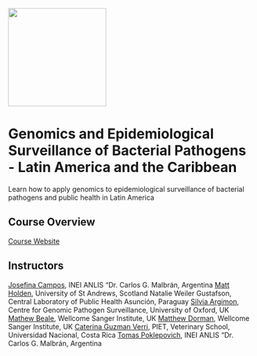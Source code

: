 
<img src="https://coursesandconferences.wellcomeconnectingscience.org/wp-content/themes/wcc_courses_and_conferences/dist/assets/svg/logo.svg" width="200" height="200">

# Genomics and Epidemiological Surveillance of Bacterial Pathogens - Latin America and the Caribbean

Learn how to apply genomics to epidemiological surveillance of bacterial pathogens and public health in Latin America

## Course Overview

[Course Website](https://coursesandconferences.wellcomeconnectingscience.org/event/genomics-and-epidemiological-surveillance-of-bacterial-pathogens-latin-america-and-the-caribbean-20230416/)

## Instructors

[Josefina Campos](https://www.researchgate.net/profile/Josefina-Campos-2), INEI ANLIS “Dr. Carlos G. Malbrán, Argentina
[Matt Holden](https://risweb.st-andrews.ac.uk/portal/en/persons/matthew-holden(029e1abe-7829-4bc3-accf-9d9e392f274c).html), University of St Andrews, Scotland
Natalie Weiler Gustafson, Central Laboratory of Public Health Asunción, Paraguay
[Silvia Argimon](https://www.pathogensurveillance.net/team/), Centre for Genomic Pathogen Surveillance, University of Oxford, UK
[Mathew Beale](https://www.sanger.ac.uk/person/beale-mathew/), Wellcome Sanger Institute, UK
[Matthew Dorman](https://www.sanger.ac.uk/person/dorman-matthew/), Wellcome Sanger Institute, UK
[Caterina Guzman Verri](https://scholar.google.com/citations?user=S1GNAC8AAAAJ&hl=en), PIET, Veterinary School, Universidad Nacional, Costa Rica
[Tomas Poklepovich](https://www.researchgate.net/profile/Tomas-Poklepovich), INEI ANLIS “Dr. Carlos G. Malbrán, Argentina
